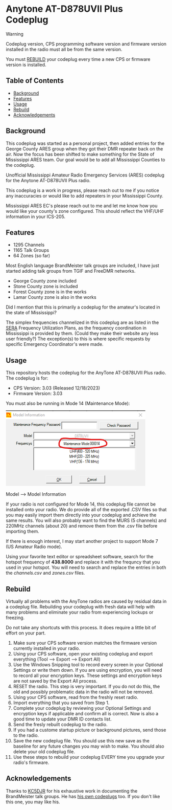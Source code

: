 # Anytone AT-D878UVII Plus Codeplug

> [!WARNING]
> Codeplug version, CPS programming software version and firmware version installed in the radio must all be from the same version.
>
> You must [REBUILD](#rebuild) your codeplug every time a new CPS or firmware version is installed.

## Table of Contents
 - [Background](#background)
 - [Features](#features)
 - [Usage](#usage)
 - [Rebuild](#rebuild)
 - [Acknowledgements](#acknowledgements)

## Background
This codeplug was started as a personal project, then added entries for the George County ARES group when they got their DMR repeater back on the air. Now the focus has been shifted to make something for the State of Mississippi ARES team. Our goal would be to add all Mississippi Counties to the codeplug.

Unofficial Mississippi Amateur Radio Emergency Services (ARES) codeplug for the Anytone AT-D878UVII Plus radio.

This codeplug is a work in progress, please reach out to me if you notice any inaccuracies or would like to add repeaters in your Mississippi County.

Mississippi ARES EC's please reach out to me and let me know how you would like your county's zone configured. This should reflect the VHF/UHF information in your ICS-205.

## Features
 - 1295 Channels
 - 1165 Talk Groups
 - 64 Zones (so far)

Most English language BrandMeister talk groups are included, I have just started adding talk groups from TGIF and FreeDMR networks.

 - George County zone included
 - Stone County zone is included
 - Forest County zone is in the works
 - Lamar County zone is also in the works

Did I mention that this is primarily a codeplug for the amateur's located in the state of Mississippi?

The simplex frequencies channelized in this codeplug are as listed in the [SERA](https://sera.org/) Frequency Utilization Plans, as the frequency coordination in Mississippi is provided by them. (Could they make their website any less user friendly?) The exception(s) to this is where specific requests by specific Emergency Coordinator's were made.

## Usage
This repository hosts the codeplug for the AnyTone AT-D878UVII Plus radio. The codeplug is for:

 - CPS Version: 3.03 (Released 12/18/2023)
 - Firmware Version: 3.03

You must also be running in Mode 14 (Maintenance Mode):

![](Images/Model_Information.PNG)

Model --> Model Information

If your radio is not configured for Mode 14, this codeplug file cannot be installed onto your radio. We do provide all of the exported .CSV files so that you may easily import them directly into your codeplug and achieve the same results. You will also probably want to find the MURS (5 channels) and 220MHz channels (about 20) and remove them from the .csv file before importing them.

If there is enough interest, I may start another project to support Mode 7 (US Amateur Radio mode).

Using your favorite text editor or spreadsheet software, search for the hotspot frequency of **438.8000** and replace it with the frequncy that you used in your hotspot. You will need to search and replace the entries in both the *channels.csv* and *zones.csv* files.

## Rebuild
Virtually all problems with the AnyTone radios are caused by residual data in a codeplug file. Rebuilding your codeplug with fresh data will help with many problems and eliminate your radio from experiencing lockups or freezing.

Do not take any shortcuts with this process. It does require a little bit of effort on your part.

 1. Make sure your CPS software version matches the firmware version currently installed in your radio.
 2. Using your CPS software, open your existing codeplug and export everything (Tool --> Export --> Export All)
 3. Use the Windows Snipping tool to record every screen in your Optional Settings or write them down. If you are using encryption, you will need to record all your encryption keys. These settings and encryption keys are not saved by the Export All process.
 4. RESET the radio. This step is very important. If you do not do this, the old and possibly problematic data in the radio will not be removed.
 5. Using your CPS software, read from the freshly reset radio. 
 6. Import everything that you saved from Step 1.
 7. Complete your codeplug by reviewing your Optional Settings and encryption keys if applicable and confirm all is correct. Now is also a good time to update your DMR ID contacts list.
 8. Send the fresly rebuilt codeplug to the radio.
 9. If you had a custome startup picture or background pictures, send those to the radio.
 10. Save the new codeplug file. You should use this new save as the baseline for any future changes you may wish to make. You should also delete your old codeplug file.
 11. Use these steps to rebuild your codeplug EVERY time you upgrade your radio's firmware.

## Acknowledgements
Thanks to [KC5DJR](https://docs.google.com/spreadsheets/d/1748U_gqH5I_LlhYrRuc8aT72tSeO-dq3/edit?rtpof=true&sd=true#gid=1402313308) for his exhaustive work in documenting the BrandMeister talk groups. He has [his own codeplugs](https://www.qsl.net/kc5djr/DMR%20Super%20USA%20Codeplug.html) too. If you don't like this one, you may like his.
